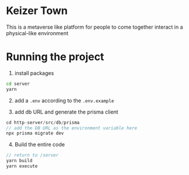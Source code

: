 # Keizer Town
This is a metaverse like platform for people to come together interact in a physical-like environment

# Running the project
1. install packages
```bash
cd server
yarn
```

2. add a `.env` according to the `.env.example`

3. add db URL and generate the prisma client
```js
cd http-server/src/db/prisma
// add the DB URL as the environment variable here
npx prisma migrate dev
```
4. Build the entire code
```js
// return to /server
yarn build
yarn execute
```
